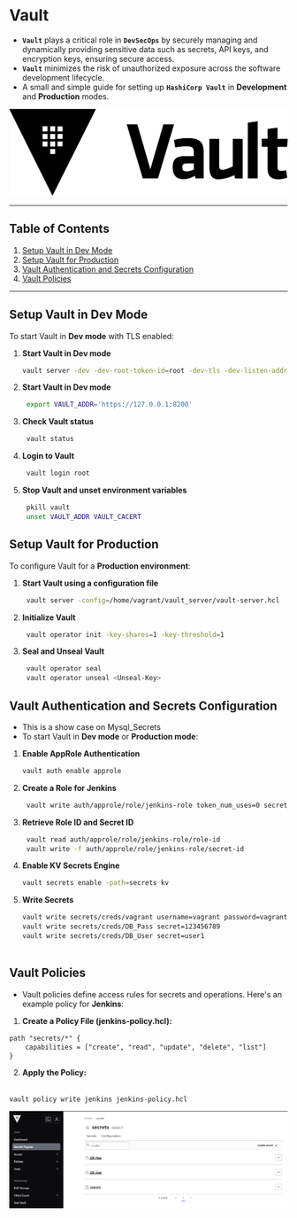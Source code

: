 # Vault  
- **`Vault`** plays a critical role in **`DevSecOps`** by securely managing and dynamically providing sensitive data such as secrets, API keys, and encryption keys, ensuring secure access.
- **`Vault`** minimizes the risk of unauthorized exposure across the software development lifecycle.
- A small and simple guide for setting up **`HashiCorp Vault`** in **Development** and **Production** modes.

![Vault Logo](/Figures/vault_logo.png)

---

## Table of Contents  
1. [Setup Vault in Dev Mode](#setup-vault-in-dev-mode)  
2. [Setup Vault for Production](#setup-vault-for-production)  
3. [Vault Authentication and Secrets Configuration](#vault-authentication-and-secrets-configuration)  
4. [Vault Policies](#vault-policies)  

---

## Setup Vault in Dev Mode  

To start Vault in **Dev mode** with TLS enabled:  

1. **Start Vault in Dev mode**  
   ```bash
   vault server -dev -dev-root-token-id=root -dev-tls -dev-listen-address="0.0.0.0:8200"
    ```
2. **Start Vault in Dev mode**  
   ```bash
    export VAULT_ADDR='https://127.0.0.1:8200'
    ```
3. **Check Vault status**  
   ```bash
    vault status
    ```
4. **Login to Vault**  
   ```bash
    vault login root
    ```
5. **Stop Vault and unset environment variables**  
   ```bash
    pkill vault
    unset VAULT_ADDR VAULT_CACERT    
    ```

## Setup Vault for Production  

To configure Vault for a **Production environment**:  

1. **Start Vault using a configuration file**  
   ```bash
    vault server -config=/home/vagrant/vault_server/vault-server.hcl

    ```
2. **Initialize Vault**  
   ```bash
    vault operator init -key-shares=1 -key-threshold=1

    ```
3. **Seal and Unseal Vault**  
   ```bash
    vault operator seal
    vault operator unseal <Unseal-Key>
    ```



## Vault Authentication and Secrets Configuration  
- This is a show case on Mysql_Secrets
- To start Vault in **Dev mode** or **Production mode**:  

1. **Enable AppRole Authentication**  
   ```bash
   vault auth enable approle

    ```
2. **Create a Role for Jenkins**  
   ```bash
    vault write auth/approle/role/jenkins-role token_num_uses=0 secret_id_num_uses=0 policies="jenkins"
    ```
3. **Retrieve Role ID and Secret ID**  
   ```bash
    vault read auth/approle/role/jenkins-role/role-id
    vault write -f auth/approle/role/jenkins-role/secret-id

    ```
4. **Enable KV Secrets Engine**  
    ```bash
    vault secrets enable -path=secrets kv

    ```

5. **Write Secrets**  
   ```bash
   vault write secrets/creds/vagrant username=vagrant password=vagrant
   vault write secrets/creds/DB_Pass secret=123456789
   vault write secrets/creds/DB_User secret=user1
  
    ```

## Vault Policies

- Vault policies define access rules for secrets and operations. Here's an example policy for **Jenkins**:
1. **Create a Policy File (jenkins-policy.hcl):**



```hcl
path "secrets/*" {
    capabilities = ["create", "read", "update", "delete", "list"]
}

```
2. **Apply the Policy:**
```bash

vault policy write jenkins jenkins-policy.hcl
```

![Vault_IN_Work](/Figures/vault_working.png)
